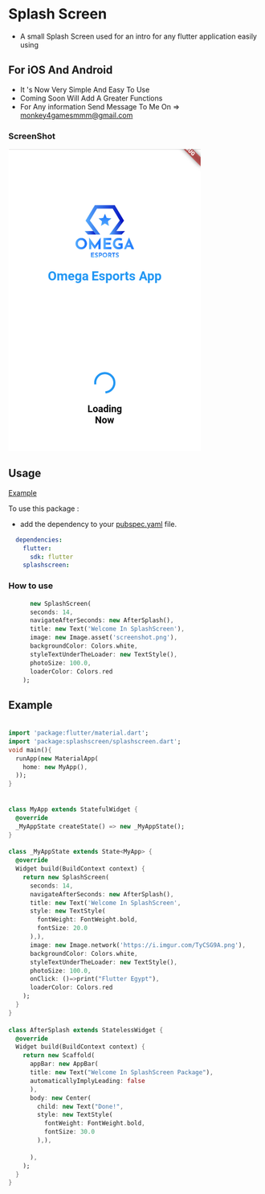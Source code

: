 # Splash Screen

* A small Splash Screen used for an intro for any flutter application easily using

## For iOS And Android 

* It 's Now Very Simple And Easy To Use 
* Coming Soon Will Add A Greater Functions 
* For Any information Send Message To Me On => monkey4gamesmmm@gmail.com


### ScreenShot
![screenshot description (alt)](screenshot.png)

## Usage

[Example](https://github.com/KarimMohamed2005/SplashScreenFlutterPackage/blob/master/example/example.dart)

To use this package :

* add the dependency to your [pubspec.yaml](https://github.com/KarimMohamed2005/SplashScreenFlutterPackage/blob/master/pubspec.yaml) file.

```yaml
  dependencies:
    flutter:
      sdk: flutter
    splashscreen:
```

### How to use


``` dart
      new SplashScreen(
      seconds: 14,
      navigateAfterSeconds: new AfterSplash(),
      title: new Text('Welcome In SplashScreen'),
      image: new Image.asset('screenshot.png'),
      backgroundColor: Colors.white,
      styleTextUnderTheLoader: new TextStyle(),
      photoSize: 100.0,
      loaderColor: Colors.red
    );
```

## Example
``` dart

import 'package:flutter/material.dart';
import 'package:splashscreen/splashscreen.dart';
void main(){
  runApp(new MaterialApp(
    home: new MyApp(),
  ));
}


class MyApp extends StatefulWidget {
  @override
  _MyAppState createState() => new _MyAppState();
}

class _MyAppState extends State<MyApp> {
  @override
  Widget build(BuildContext context) {
    return new SplashScreen(
      seconds: 14,
      navigateAfterSeconds: new AfterSplash(),
      title: new Text('Welcome In SplashScreen',
      style: new TextStyle(
        fontWeight: FontWeight.bold,
        fontSize: 20.0
      ),),
      image: new Image.network('https://i.imgur.com/TyCSG9A.png'),
      backgroundColor: Colors.white,
      styleTextUnderTheLoader: new TextStyle(),
      photoSize: 100.0,
      onClick: ()=>print("Flutter Egypt"),
      loaderColor: Colors.red
    );
  }
}

class AfterSplash extends StatelessWidget {
  @override
  Widget build(BuildContext context) {
    return new Scaffold(
      appBar: new AppBar(
      title: new Text("Welcome In SplashScreen Package"),
      automaticallyImplyLeading: false
      ),
      body: new Center(
        child: new Text("Done!",
        style: new TextStyle(
          fontWeight: FontWeight.bold,
          fontSize: 30.0
        ),),

      ),
    );
  }
}
```
